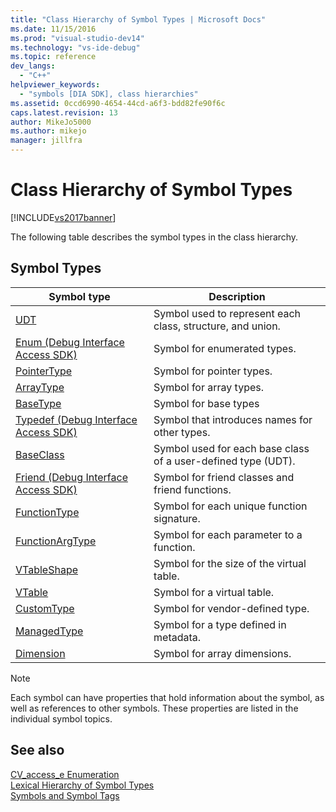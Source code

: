 ```yaml
---
title: "Class Hierarchy of Symbol Types | Microsoft Docs"
ms.date: 11/15/2016
ms.prod: "visual-studio-dev14"
ms.technology: "vs-ide-debug"
ms.topic: reference
dev_langs: 
  - "C++"
helpviewer_keywords: 
  - "symbols [DIA SDK], class hierarchies"
ms.assetid: 0ccd6990-4654-44cd-a6f3-bdd82fe90f6c
caps.latest.revision: 13
author: MikeJo5000
ms.author: mikejo
manager: jillfra
---
```

# Class Hierarchy of Symbol Types
[!INCLUDE[vs2017banner](../../includes/vs2017banner.md)]

The following table describes the symbol types in the class hierarchy.  
  
## Symbol Types  
  
|Symbol type|Description|  
|-----------------|-----------------|  
|[UDT](../../debugger/debug-interface-access/udt.md)|Symbol used to represent each class, structure, and union.|  
|[Enum (Debug Interface Access SDK)](../../debugger/debug-interface-access/enum-debug-interface-access-sdk.md)|Symbol for enumerated types.|  
|[PointerType](../../debugger/debug-interface-access/pointertype.md)|Symbol for pointer types.|  
|[ArrayType](../../debugger/debug-interface-access/arraytype.md)|Symbol for array types.|  
|[BaseType](../../debugger/debug-interface-access/basetype.md)|Symbol for base types|  
|[Typedef (Debug Interface Access SDK)](../../debugger/debug-interface-access/typedef-debug-interface-access-sdk.md)|Symbol that introduces names for other types.|  
|[BaseClass](../../debugger/debug-interface-access/baseclass.md)|Symbol used for each base class of a user-defined type (UDT).|  
|[Friend (Debug Interface Access SDK)](../../debugger/debug-interface-access/friend-debug-interface-access-sdk.md)|Symbol for friend classes and friend functions.|  
|[FunctionType](../../debugger/debug-interface-access/functiontype.md)|Symbol for each unique function signature.|  
|[FunctionArgType](../../debugger/debug-interface-access/functionargtype.md)|Symbol for each parameter to a function.|  
|[VTableShape](../../debugger/debug-interface-access/vtableshape.md)|Symbol for the size of the virtual table.|  
|[VTable](../../debugger/debug-interface-access/vtable.md)|Symbol for a virtual table.|  
|[CustomType](../../debugger/debug-interface-access/customtype.md)|Symbol for vendor-defined type.|  
|[ManagedType](../../debugger/debug-interface-access/managedtype.md)|Symbol for a type defined in metadata.|  
|[Dimension](../../debugger/debug-interface-access/dimension.md)|Symbol for array dimensions.|  
  
> [!NOTE]
> Each symbol can have properties that hold information about the symbol, as well as references to other symbols. These properties are listed in the individual symbol topics.  
  
## See also  
 [CV_access_e Enumeration](../../debugger/debug-interface-access/cv-access-e.md)   
 [Lexical Hierarchy of Symbol Types](../../debugger/debug-interface-access/lexical-hierarchy-of-symbol-types.md)   
 [Symbols and Symbol Tags](../../debugger/debug-interface-access/symbols-and-symbol-tags.md)
